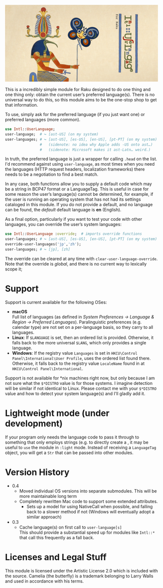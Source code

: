 ![Intl::UserLanguage for Raku](docs/logo.png)

This is a incredibly simple module for Raku designed to do one thing and one thing
only: obtain the current user’s preferred language(s).  There is no universal way
to do this, so this module aims to be the one-stop shop to get that information.

To use, simply ask for the preferred language (if you just want one) or
preferred languages (more common).

```raku
use Intl::UserLanguage;
user-language;  # ↪︎ [ast-US] (on my system)
user-languages; # ↪︎ [ast-US], [es-US], [en-US], [pt-PT] (on my system)
                #   (sidenote: no idea why Apple adds -US onto ast…)
                #   (sidenote: Microsoft makes it ast-Latn… weird.)
```

In truth, the preferred language is just a wrapper for calling `.head` on the
list.  I'd recommend against using `user-language`, as most times when you
need the languages (HTTP request headers, localization frameworks) there needs
to be a negotiation to find a best match.

In any case, both functions allow you to supply a default code which may be a
string in BCP47 format or a LanguageTag.  This is useful in case for some reason
the user’s language(s) cannot be determined, for example, if the user is
running an operating system that has not had its settings cataloged in this
module.  If you do not provide a default, and no language can be found, the
*default* default language is **en** (English).

As a final option, particularly if you want to test your code with other
languages, you can override the user’s system languages:

```raku
use Intl::UserLanguage :override;  # imports override functions
user-languages; # ↪︎ [ast-US], [es-US], [en-US], [pt-PT] (on my system)
override-user-languages('jp','zh');
user-languages; # ↪︎ [jp], [zh]
```

The override can be cleared at any time with `clear-user-language-override`.
Note that the override is *global*, and there is no current way to lexically
scope it;

# Support

Support is current available for the following OSes:

  - **macOS**  
    Full list of languages (as defined in *System Preferences → Language & Region → Preferred Languages*).  Paralinguistic preferences (e.g. calendar type) are not set on a per-language basis, so they carry to all languages.
  - **Linux**: If `$LANGUAGE` is set, then an ordered list is provided.  Otherwise, it falls back to the more universal `$LANG`, which only provides a single language.  
  - **Windows**: If the registry value `Languages` is set in `HKCU\Control Panel\International\User Profile`, uses the ordered list found there.  Otherwise, it falls back to the registry value `LocaleName` found in at `HKCU\Control Panel\International`.

Support is not available for *nix machines right now, but only because I am not
sure what the `$*DISTRO` value is for those systems.  I imagine detection will be
similar if not identical to Linux.  Please contact me with your `$*DISTRO` value
and how to detect your system language(s) and I'll gladly add it.

# Lightweight mode (under development)

If your program only needs the language code to pass it through to something that only employs strings (e.g. to directly create a , it may
be useful to `use` the module in `:light` mode.
Instead of receiving a `LanguageTag` object, you will get a `Str` that can be passed into other modules.

# Version History

- 0.4 
  - Moved individual OS versions into separate submodules.  This will be more maintainable long term
  - Completely rewritten Mac code to support some extended attributes.
    - Sets up a model for using NativeCall when possible, and falling back to a slower method if not (Windows will eventually adopt a similar approach)
- 0.3
  - Cache language(s) on first call to `user-language[s]`  
    This should provide a substantial speed up for modules like `Intl::*` that call this frequently as a fall back.

# Licenses and Legal Stuff

This module is licensed under the Artistic License 2.0 which is included
with the source.  Camelia (the butterfly) is a trademark belonging to
Larry Walls and used in accordance with his terms.